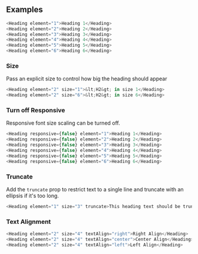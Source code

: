 ## Examples

```js
<Heading element="1">Heading 1</Heading>
<Heading element="2">Heading 2</Heading>
<Heading element="3">Heading 3</Heading>
<Heading element="4">Heading 4</Heading>
<Heading element="5">Heading 5</Heading>
<Heading element="6">Heading 6</Heading>
```

### Size

Pass an explicit size to control how big the heading should appear

```js
<Heading element="2" size="1">&lt;H2&gt; in size 1</Heading>
<Heading element="2" size="6">&lt;H2&gt; in size 6</Heading>
```

### Turn off Responsive

Responsive font size scaling can be turned off.

```js
<Heading responsive={false} element="1">Heading 1</Heading>
<Heading responsive={false} element="2">Heading 2</Heading>
<Heading responsive={false} element="3">Heading 3</Heading>
<Heading responsive={false} element="4">Heading 4</Heading>
<Heading responsive={false} element="5">Heading 5</Heading>
<Heading responsive={false} element="6">Heading 6</Heading>
```

### Truncate

Add the `truncate` prop to restrict text to a single line and truncate with an ellipsis if it&apos;s too long.

```js
<Heading element="1" size="3" truncate>This heading text should be truncated with an ellipsis because it is too long to fit on one line</Heading>

```

### Text Alignment
```js
<Heading element="2" size="4" textAlign="right">Right Align</Heading>
<Heading element="2" size="4" textAlign="center">Center Align</Heading>
<Heading element="2" size="4" textAlign="left">Left Align</Heading>
```
